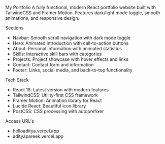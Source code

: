 My Portfolio
A fully functional, modern React portfolio website built with TailwindCSS and Framer Motion. Features dark/light mode toggle, smooth animations, and responsive design.

Sections

- Navbar: Smooth scroll navigation with dark mode toggle
- Hero: Animated introduction with call-to-action buttons
- About: Personal information with animated statistics
- Skills: Interactive skill bars with categories
- Projects: Project showcase with hover effects and links
- Contact: Contact form and information
- Footer: Links, social media, and back-to-top functionality

Tech Stack

- React 18: Latest version with modern features
- TailwindCSS: Utility-first CSS framework
- Framer Motion: Animation library for React
- Lucide React: Beautiful icon library
- PostCSS: CSS processing with autoprefixer

Access URL's

- helloaditya.vercel.app
- adityapareek.vercel.app
  


